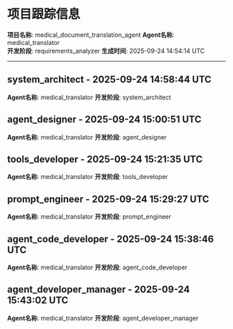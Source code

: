 # 项目跟踪信息

**项目名称**: medical_document_translation_agent
**Agent名称**: medical_translator  
**开发阶段**: requirements_analyzer
**生成时间**: 2025-09-24 14:54:14 UTC

---


## system_architect - 2025-09-24 14:58:44 UTC
**Agent名称**: medical_translator
**开发阶段**: system_architect


## agent_designer - 2025-09-24 15:00:51 UTC
**Agent名称**: medical_translator
**开发阶段**: agent_designer


## tools_developer - 2025-09-24 15:21:35 UTC
**Agent名称**: medical_translator
**开发阶段**: tools_developer


## prompt_engineer - 2025-09-24 15:29:27 UTC
**Agent名称**: medical_translator
**开发阶段**: prompt_engineer


## agent_code_developer - 2025-09-24 15:38:46 UTC
**Agent名称**: medical_translator
**开发阶段**: agent_code_developer


## agent_developer_manager - 2025-09-24 15:43:02 UTC
**Agent名称**: medical_translator
**开发阶段**: agent_developer_manager

